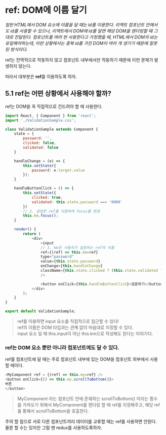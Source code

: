 ref: DOM에 이름 달기
====================

*일반 HTML에서 DOM 요소에 이름을 달 때는 id를 이용한다. 리액트 컴포넌트 안에서도 id를 사용할 수 있으나, 리액트에서 DOM에 id를 달면 해당 DOM을 렌더링할 때 그대로 전달된다. 컴포넌트를 여러 번 사용한다고 가정했을 때, HTML에서 DOM의 id는 유일해야하는데, 이런 상황에서는 중복 id를 가진 DOM이 여러 개 생기기 때문에 잘못된 방식이다.*

ref는 전역적으로 작동하지 않고 컴포넌트 내부에서만 작동하기 때문에 이런 문제가 발생하지 않는다.<br/>

따라서 대부분은 **ref**를 이용하도록 하자.

5.1 ref는 어떤 상황에서 사용해야 할까?
--------------------------------------

ref는 DOM을 꼭 직접적으로 건드려야 할 때 사용한다.

```javascript
import React, { Component } from 'react';
import './ValidationSample.css';

class ValidationSample extends Component {
    state = {
        password: '',
        clicked: false,
        validated: false
    }

    handleChange = (e) => {
        this.setState({
            password: e.target.value
        });
    }

    handleButtonClick = () => {
        this.setState({
            clicked: true,
            validated: this.state.password === '0000'
        })
        // 2. 설정한 ref를 이용하여 focus를 변경
        this.km.focus();
    }

    render() {
        return (
            <div>
                <input
                // 1. km은 사용자가 설정하는 ref의 이름
                ref={(ref) => this.km=ref}
                type="password"
                value={this.state.password}
                onChange={this.handleChange}
                className={this.state.clicked ? (this.state.validated ? 'success' : 'failure') : ''}
                />

                <button onClick={this.handleButtonClick}>검증하기</button>
            </div>
        );
    }
}

export default ValidationSample;
```

> ref를 이용하면 input 요소를 직접적으로 접근할 수 있다!<br/> ref의 이름은 DOM 타입과는 관꼐 없이 마음대로 지정할 수 있다.<br/> input 요소 일 때 this.input이 아닌 this.km으로 작성해도 된다는 이야기다.

### ref는 DOM 요소 뿐만 아니라 컴포넌트에도 달 수 있다.

ref를 컴포넌트에 달 때는 주로 컴포넌트 내부에 있는 DOM을 컴포넌트 외부에서 사용할 때이다.

```javascript
<MyComponent ref = {(ref) => this.my=ref} />
<button onClick={() => this.my.scrollToBottom()}>
버튼
</button>
```

> MyComponent 라는 컴포넌트 안에 존재하는 scrollToBottom() 이라는 함수를 가져오기 위해서 MyComponent를 렌더링 할 때 ref를 지정해주고, 해당 ref를 통해서 scrollToBottom을 호출한다.

주의 할 점으로 서로 다른 컴포넌트끼리 데이터를 교류할 때는 ref를 사용하면 안된다. 물론 할 수는 있지만 그럴 땐 redux를 사용하도록하자.
